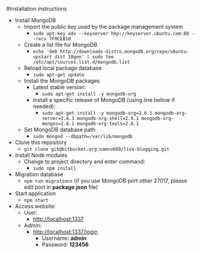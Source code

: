 #Installation instructions
* Install MongoDB
    * Import the public key used by the package management system
        * ```sudo apt-key adv --keyserver hkp://keyserver.ubuntu.com:80 --recv 7F0CEB10```
    * Create a list file for MongoDB
        * ```echo 'deb http://downloads-distro.mongodb.org/repo/ubuntu-upstart dist 10gen' | sudo tee /etc/apt/sources.list.d/mongodb.list```
    * Reload local package database
        * ```sudo apt-get update```
    * Install the MongoDB packages
        * Latest stable version:
            * ```sudo apt-get install -y mongodb-org```
        * Install a specific release of MongoDB (using line bellow if needed):
            * ```sudo apt-get install -y mongodb-org=2.6.1 mongodb-org-server=2.6.1 mongodb-org-shell=2.6.1 mongodb-org-mongos=2.6.1 mongodb-org-tools=2.6.1```
    * Set MongoDB database path
        * ```sudo mongod --dbpath=/var/lib/mongodb```
* Clone this repository
    * ```git clone git@bitbucket.org:namnv609/live-blogging.git```
* Install Node modules
    * Change to project directory and enter command:
        * ```sudo npm install```
* Migration database
    * ```npm run migrations``` (if you use MongoDB port other 27017, please edit port in **package.json** file)
* Start application
    * ```npm start```
* Access website:
    * User:
        * [http://localhost:1337](http://localhost:1337)
    * Admin:
        * [http://localhost:1337/login](http://localhost:1337/login)
            * Username: **admin**
            * Password: **123456**